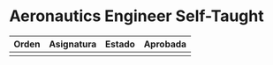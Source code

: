 # Aeronautics Engineer Self-Taught

|Orden | Asignatura	| Estado  | Aprobada | 	 
|----- | ---------- |---------|--------- |  
|      |            |         |          |  
